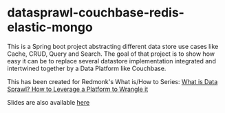 # datasprawl-couchbase-redis-elastic-mongo

This is a Spring boot project abstracting different data store use cases like Cache, CRUD, Query and Search. The goal of that project is to show how easy it can be to replace several datastore implementation integrated and intertwined together by a Data Platform like Couchbase.

This has been created for Redmonk's What is/How to Series: [What is Data Sprawl? How to Leverage a Platform to Wrangle it](https://redmonk.com/videos/what-is-data-sprawl-how-to-leverage-a-platform-to-wrangle-it/)

Slides are also available [here](https://docs.google.com/presentation/d/1BbozYgdQV12Ies3qJLRH-g4sDN0-XoUi8P22T0697SU/edit#slide=id.p1)
